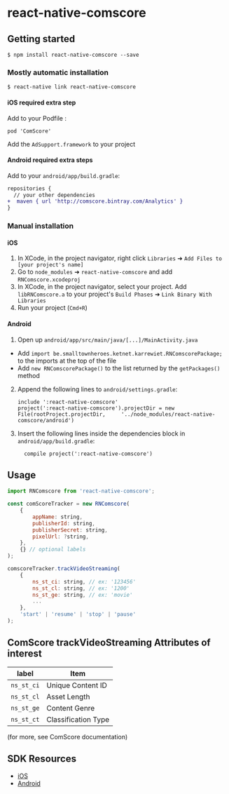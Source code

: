 
# react-native-comscore

## Getting started

`$ npm install react-native-comscore --save`

### Mostly automatic installation

`$ react-native link react-native-comscore`

#### iOS required extra step

Add to your Podfile :

```
pod 'ComScore'
```

Add the `AdSupport.framework` to your project

#### Android required extra steps

Add to your `android/app/build.gradle`:

```diff
repositories {
  // your other dependencies
+  maven { url 'http://comscore.bintray.com/Analytics' }
}
```

### Manual installation

#### iOS

1. In XCode, in the project navigator, right click `Libraries` ➜ `Add Files to [your project's name]`
2. Go to `node_modules` ➜ `react-native-comscore` and add `RNComscore.xcodeproj`
3. In XCode, in the project navigator, select your project. Add `libRNComscore.a` to your project's `Build Phases` ➜ `Link Binary With Libraries`
4. Run your project (`Cmd+R`)

#### Android

1. Open up `android/app/src/main/java/[...]/MainActivity.java`
  - Add `import be.smalltownheroes.ketnet.karrewiet.RNComscorePackage;` to the imports at the top of the file
  - Add `new RNComscorePackage()` to the list returned by the `getPackages()` method
2. Append the following lines to `android/settings.gradle`:
  	```
  	include ':react-native-comscore'
  	project(':react-native-comscore').projectDir = new File(rootProject.projectDir, 	'../node_modules/react-native-comscore/android')
  	```
3. Insert the following lines inside the dependencies block in `android/app/build.gradle`:
  	```
      compile project(':react-native-comscore')
  	```

## Usage

```js
import RNComscore from 'react-native-comscore';

const comScoreTracker = new RNComscore(
    {
        appName: string,
        publisherId: string,
        publisherSecret: string,
        pixelUrl: ?string,
    },
    {} // optional labels
);

comscoreTracker.trackVideoStreaming(
    {
        ns_st_ci: string, // ex: '123456'
        ns_st_cl: string, // ex: '1200'
        ns_st_ge: string, // ex: 'movie'
        ...
    },
    'start' | 'resume' | 'stop' | 'pause'
);
```

## ComScore trackVideoStreaming Attributes of interest

|     label    |     Item             |
| ------------ | -------------------- |
| `ns_st_ci`   | Unique Content ID    |
| `ns_st_cl`   | Asset Length         |
| `ns_st_ge`   | Content Genre        |
| `ns_st_ct`   | Classification Type  |

(for more, see ComScore documentation)

## SDK Resources

* [iOS](https://github.com/comScore/ComScore-iOS-SDK)
* [Android](https://github.com/comScore/ComScore-Android)
